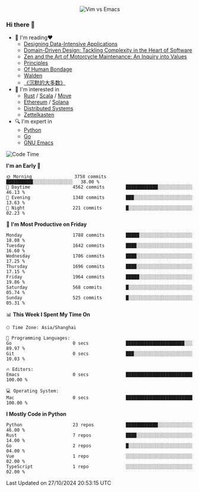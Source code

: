 <p align="center">
    <img src="https://gist.githubusercontent.com/coldnight/e696baffb094e71c96cb302118878eae/raw/40ea5053a6f66cc65f90f437e4173497da225958/banner.gif" alt="Vim vs Emacs" />
</p>

### Hi there 👋

- 📖 I'm reading❤️
    + [Designing Data-Intensive Applications](https://www.oreilly.com/library/view/designing-data-intensive-applications/9781491903063/)
    + [Domain-Driven Design: Tackling Complexity in the Heart of Software](https://www.dddcommunity.org/book/evans_2003/)
    + [Zen and the Art of Motorcycle Maintenance: An Inquiry into Values](https://en.wikipedia.org/wiki/Zen_and_the_Art_of_Motorcycle_Maintenance)
    + [Principles](https://www.principles.com/)
    + [Of Human Bondage](https://en.wikipedia.org/wiki/Of_Human_Bondage)
    + [Walden](https://en.wikipedia.org/wiki/Walden)
    + [《沉默的大多数》](https://en.wikipedia.org/wiki/Silent_majority)
- 🌱 I'm interested in
    + [Rust](https://www.rust-lang.org/) / [Scala](https://www.scala-lang.org/) / [Move](https://github.com/move-language/move/)
    + [Ethereum](https://ethereum.org/en/) / [Solana](https://solana.com/)
	+ [Distributed Systems](https://www.linuxzen.com/notes/topics/20200320174417_%E5%88%86%E5%B8%83%E5%BC%8F/)
	+ [Zettelkasten](https://www.linuxzen.com/notes/notes/20220120080920-slip_box/)
- 🔍 I'm expert in
    + [Python](https://www.python.org/)
    + [Go](https://go.dev/)
    + [GNU Emacs](https://www.gnu.org/software/emacs/)

<!--START_SECTION:waka-->
![Code Time](http://img.shields.io/badge/Code%20Time-3%2C158%20hrs%2050%20mins-blue)

**I'm an Early 🐤** 

```text
🌞 Morning                3758 commits        ██████████░░░░░░░░░░░░░░░   38.00 % 
🌆 Daytime                4562 commits        ████████████░░░░░░░░░░░░░   46.13 % 
🌃 Evening                1348 commits        ███░░░░░░░░░░░░░░░░░░░░░░   13.63 % 
🌙 Night                  221 commits         █░░░░░░░░░░░░░░░░░░░░░░░░   02.23 % 
```
📅 **I'm Most Productive on Friday** 

```text
Monday                   1788 commits        █████░░░░░░░░░░░░░░░░░░░░   18.08 % 
Tuesday                  1642 commits        ████░░░░░░░░░░░░░░░░░░░░░   16.60 % 
Wednesday                1706 commits        ████░░░░░░░░░░░░░░░░░░░░░   17.25 % 
Thursday                 1696 commits        ████░░░░░░░░░░░░░░░░░░░░░   17.15 % 
Friday                   1964 commits        █████░░░░░░░░░░░░░░░░░░░░   19.86 % 
Saturday                 568 commits         █░░░░░░░░░░░░░░░░░░░░░░░░   05.74 % 
Sunday                   525 commits         █░░░░░░░░░░░░░░░░░░░░░░░░   05.31 % 
```


📊 **This Week I Spent My Time On** 

```text
🕑︎ Time Zone: Asia/Shanghai

💬 Programming Languages: 
Go                       0 secs              ██████████████████████░░░   89.97 % 
Git                      0 secs              ███░░░░░░░░░░░░░░░░░░░░░░   10.03 % 

🔥 Editors: 
Emacs                    0 secs              █████████████████████████   100.00 % 

💻 Operating System: 
Mac                      0 secs              █████████████████████████   100.00 % 
```

**I Mostly Code in Python** 

```text
Python                   23 repos            ████████████░░░░░░░░░░░░░   46.00 % 
Rust                     7 repos             ████░░░░░░░░░░░░░░░░░░░░░   14.00 % 
Go                       2 repos             █░░░░░░░░░░░░░░░░░░░░░░░░   04.00 % 
Vue                      1 repo              ░░░░░░░░░░░░░░░░░░░░░░░░░   02.00 % 
TypeScript               1 repo              ░░░░░░░░░░░░░░░░░░░░░░░░░   02.00 % 
```




 Last Updated on 27/10/2024 20:53:15 UTC
<!--END_SECTION:waka-->
